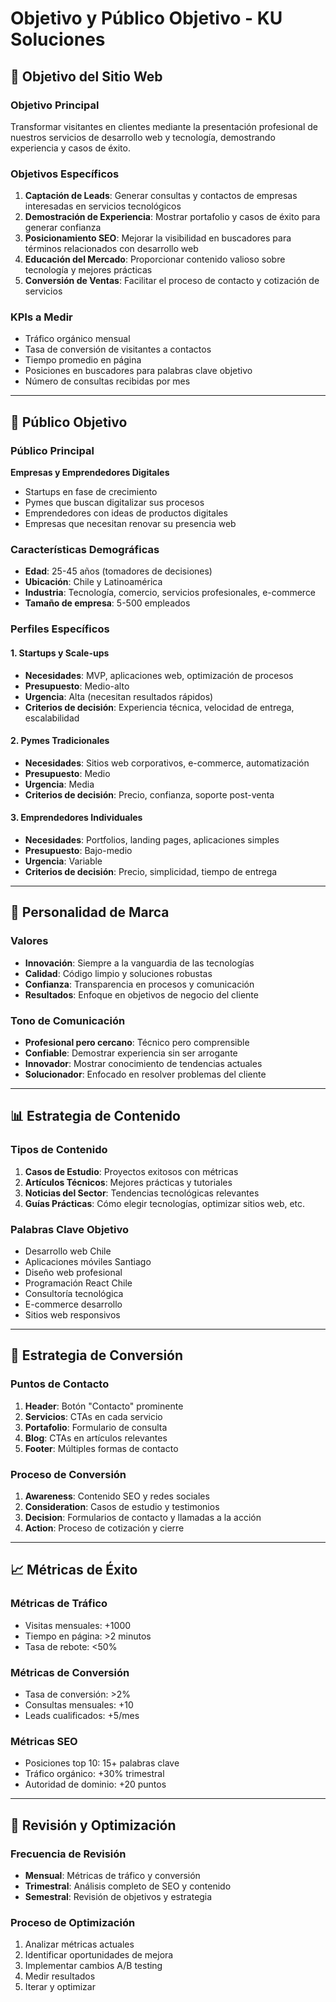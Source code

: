 # Objetivo y Público Objetivo - KU Soluciones

## 🎯 Objetivo del Sitio Web

### Objetivo Principal
Transformar visitantes en clientes mediante la presentación profesional de nuestros servicios de desarrollo web y tecnología, demostrando experiencia y casos de éxito.

### Objetivos Específicos
1. **Captación de Leads**: Generar consultas y contactos de empresas interesadas en servicios tecnológicos
2. **Demostración de Experiencia**: Mostrar portafolio y casos de éxito para generar confianza
3. **Posicionamiento SEO**: Mejorar la visibilidad en buscadores para términos relacionados con desarrollo web
4. **Educación del Mercado**: Proporcionar contenido valioso sobre tecnología y mejores prácticas
5. **Conversión de Ventas**: Facilitar el proceso de contacto y cotización de servicios

### KPIs a Medir
- Tráfico orgánico mensual
- Tasa de conversión de visitantes a contactos
- Tiempo promedio en página
- Posiciones en buscadores para palabras clave objetivo
- Número de consultas recibidas por mes

---

## 👥 Público Objetivo

### Público Principal
**Empresas y Emprendedores Digitales**
- Startups en fase de crecimiento
- Pymes que buscan digitalizar sus procesos
- Emprendedores con ideas de productos digitales
- Empresas que necesitan renovar su presencia web

### Características Demográficas
- **Edad**: 25-45 años (tomadores de decisiones)
- **Ubicación**: Chile y Latinoamérica
- **Industria**: Tecnología, comercio, servicios profesionales, e-commerce
- **Tamaño de empresa**: 5-500 empleados

### Perfiles Específicos

#### 1. Startups y Scale-ups
- **Necesidades**: MVP, aplicaciones web, optimización de procesos
- **Presupuesto**: Medio-alto
- **Urgencia**: Alta (necesitan resultados rápidos)
- **Criterios de decisión**: Experiencia técnica, velocidad de entrega, escalabilidad

#### 2. Pymes Tradicionales
- **Necesidades**: Sitios web corporativos, e-commerce, automatización
- **Presupuesto**: Medio
- **Urgencia**: Media
- **Criterios de decisión**: Precio, confianza, soporte post-venta

#### 3. Emprendedores Individuales
- **Necesidades**: Portfolios, landing pages, aplicaciones simples
- **Presupuesto**: Bajo-medio
- **Urgencia**: Variable
- **Criterios de decisión**: Precio, simplicidad, tiempo de entrega

---

## 🎨 Personalidad de Marca

### Valores
- **Innovación**: Siempre a la vanguardia de las tecnologías
- **Calidad**: Código limpio y soluciones robustas
- **Confianza**: Transparencia en procesos y comunicación
- **Resultados**: Enfoque en objetivos de negocio del cliente

### Tono de Comunicación
- **Profesional pero cercano**: Técnico pero comprensible
- **Confiable**: Demostrar experiencia sin ser arrogante
- **Innovador**: Mostrar conocimiento de tendencias actuales
- **Solucionador**: Enfocado en resolver problemas del cliente

---

## 📊 Estrategia de Contenido

### Tipos de Contenido
1. **Casos de Estudio**: Proyectos exitosos con métricas
2. **Artículos Técnicos**: Mejores prácticas y tutoriales
3. **Noticias del Sector**: Tendencias tecnológicas relevantes
4. **Guías Prácticas**: Cómo elegir tecnologías, optimizar sitios web, etc.

### Palabras Clave Objetivo
- Desarrollo web Chile
- Aplicaciones móviles Santiago
- Diseño web profesional
- Programación React Chile
- Consultoría tecnológica
- E-commerce desarrollo
- Sitios web responsivos

---

## 🚀 Estrategia de Conversión

### Puntos de Contacto
1. **Header**: Botón "Contacto" prominente
2. **Servicios**: CTAs en cada servicio
3. **Portafolio**: Formulario de consulta
4. **Blog**: CTAs en artículos relevantes
5. **Footer**: Múltiples formas de contacto

### Proceso de Conversión
1. **Awareness**: Contenido SEO y redes sociales
2. **Consideration**: Casos de estudio y testimonios
3. **Decision**: Formularios de contacto y llamadas a la acción
4. **Action**: Proceso de cotización y cierre

---

## 📈 Métricas de Éxito

### Métricas de Tráfico
- Visitas mensuales: +1000
- Tiempo en página: >2 minutos
- Tasa de rebote: <50%

### Métricas de Conversión
- Tasa de conversión: >2%
- Consultas mensuales: +10
- Leads cualificados: +5/mes

### Métricas SEO
- Posiciones top 10: 15+ palabras clave
- Tráfico orgánico: +30% trimestral
- Autoridad de dominio: +20 puntos

---

## 🔄 Revisión y Optimización

### Frecuencia de Revisión
- **Mensual**: Métricas de tráfico y conversión
- **Trimestral**: Análisis completo de SEO y contenido
- **Semestral**: Revisión de objetivos y estrategia

### Proceso de Optimización
1. Analizar métricas actuales
2. Identificar oportunidades de mejora
3. Implementar cambios A/B testing
4. Medir resultados
5. Iterar y optimizar 